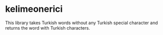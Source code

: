 # kelimeonerici

This library takes Turkish words without any Turkish special character and returns the word with Turkish characters.
